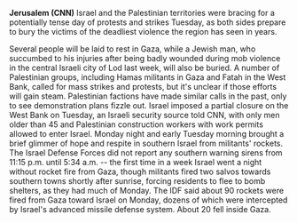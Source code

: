 **Jerusalem (CNN)** Israel and the Palestinian territories were bracing for a potentially tense day of protests and strikes Tuesday, as both sides prepare to bury the victims of the deadliest violence the region has seen in years.

Several people will be laid to rest in Gaza, while a Jewish man, who succumbed to his injuries after being badly wounded during mob violence in the central Israeli city of Lod last week, will also be buried.
A number of Palestinian groups, including Hamas militants in Gaza and Fatah in the West Bank, called for mass strikes and protests, but it's unclear if those efforts will gain steam. Palestinian factions have made similar calls in the past, only to see demonstration plans fizzle out.
Israel imposed a partial closure on the West Bank on Tuesday, an Israeli security source told CNN, with only men older than 45 and Palestinian construction workers with work permits allowed to enter Israel.
Monday night and early Tuesday morning brought a brief glimmer of hope and respite in southern Israel from militants' rockets. The Israel Defense Forces did not report any southern warning sirens from 11:15 p.m. until 5:34 a.m. -- the first time in a week Israel went a night without rocket fire from Gaza, though militants fired two salvos towards southern towns shortly after sunrise, forcing residents to flee to bomb shelters, as they had much of Monday.
The IDF said about 90 rockets were fired from Gaza toward Israel on Monday, dozens of which were intercepted by Israel's advanced missile defense system. About 20 fell inside Gaza.